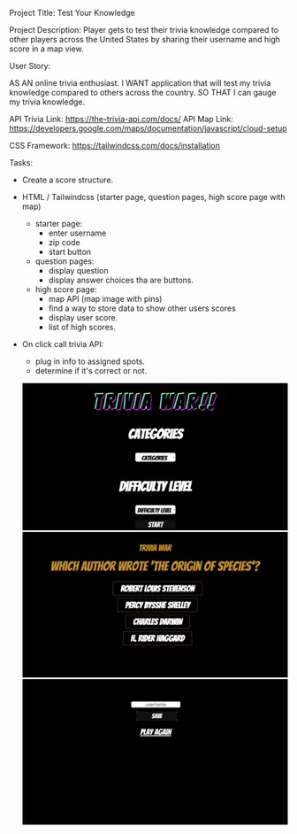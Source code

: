 Project Title: Test Your Knowledge 

Project Description: Player gets to test their trivia knowledge compared to other players across the United States by sharing their username and high score in a map view. 

User Story: 

AS AN online trivia enthusiast. 
I WANT application that will test my trivia knowledge compared to others across the country. 
SO THAT I can gauge my trivia knowledge. 

API Trivia Link: https://the-trivia-api.com/docs/ 
API Map Link: https://developers.google.com/maps/documentation/javascript/cloud-setup

CSS Framework:  https://tailwindcss.com/docs/installation 


Tasks: 
- Create a score structure. 
- HTML / Tailwindcss (starter page, question pages, high score page with map)
    - starter page: 
        - enter username 
        - zip code 
        - start button 
    - question pages:
        - display question 
        - display answer choices tha are buttons. 
    - high score page:
        - map API (map image with pins)
        - find a way to store data to show other users scores
        - display user score. 
        - list of high scores. 
- On click call trivia API: 
    - plug in info to assigned spots.
    - determine if it's correct or not. 

    ![Screenshot](./assets/images/homepage.png)
    ![Screenshot](./assets/images/questions.png)
    ![Screenshot](./assets/images/endpage.png)
    




